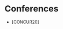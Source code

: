 # Conferences

* [[CONCUR20]]


[//begin]: # "Autogenerated link references for markdown compatibility"
[CONCUR20]: concur20 "CONCUR20"
[//end]: # "Autogenerated link references"